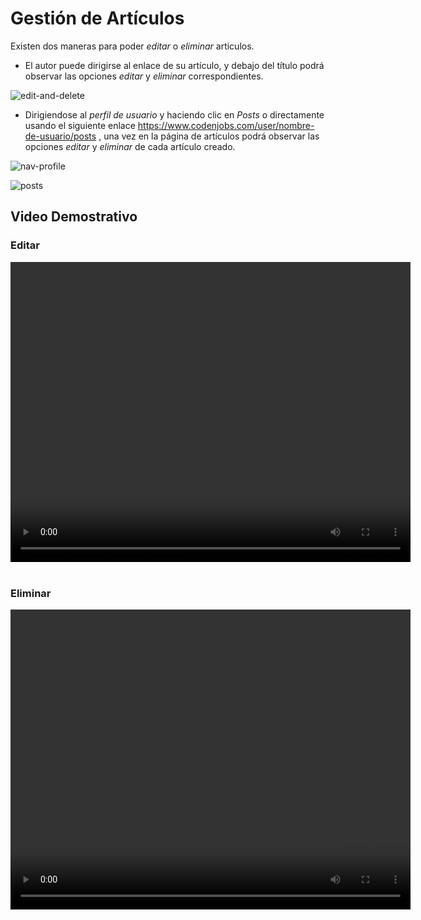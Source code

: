 # Gestión de Artículos
 
 
Existen dos maneras para poder *editar* o *eliminar* articulos.
 
* El autor puede dirigirse al enlace de su artículo, y debajo del título podrá observar las opciones *editar* y *eliminar* correspondientes.
 
 
![edit-and-delete](https://res.cloudinary.com/codenjobs/image/upload/v1660683387/user/file/fiq5muhvojmnymtb2tbd.png)
 
 
* Dirigiendose al *perfil de usuario* y haciendo clic en *Posts* o directamente usando el siguiente enlace https://www.codenjobs.com/user/nombre-de-usuario/posts , una vez en la página de artículos podrá observar las opciones *editar* y *eliminar* de cada artículo creado.
 
 
![nav-profile](https://res.cloudinary.com/codenjobs/image/upload/v1660683409/user/file/bbimsdjgxjowevw4q1u8.png)
 
![posts](https://res.cloudinary.com/codenjobs/image/upload/v1660683438/user/file/eyql7yzv5yfjphb9bhid.png)


## Video Demostrativo

### Editar

<video width="640" height="480" controls>
  <source src="https://user-images.githubusercontent.com/47251170/187002671-b331440f-95f0-474b-9611-9cae165f56f0.mp4" type="video/mp4">

</video>

<br>
<br>

### Eliminar

<video width="640" height="480" controls>
  <source src="https://user-images.githubusercontent.com/47251170/187002691-bd8d645b-82fd-466e-9d41-68a58e6010cd.mp4" type="video/mp4">

</video>